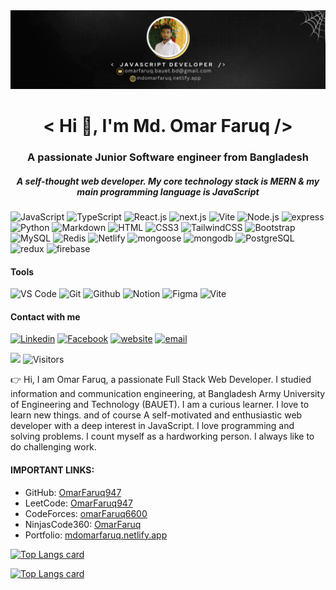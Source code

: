 <img src="./img/LinkedIn.png" alt="banner" />

<h1 align="center">< Hi 👋, I'm Md. Omar Faruq  /> </h1>
<h3 align="center">A passionate Junior Software engineer from Bangladesh</h3>
<h5 align="center">A self-thought web developer. My core technology stack is MERN & my main programming language is JavaScript</h5>

![JavaScript](https://img.shields.io/badge/JavaScript-F7DF1E?style=flat-square&logo=javascript&logoColor=black) ![TypeScript](https://img.shields.io/badge/TypeScript-007ACC?style=flat-square&logo=typescript&logoColor=white) ![React.js](https://img.shields.io/badge/React.js-0081CB?style=flat-square&logo=react&logoColor=61DAFB) ![next.js](https://img.shields.io/badge/next.js-black?style=flat-square&logo=Next.js&logoColor=fff) ![Vite](https://img.shields.io/badge/Vite-593D88?style=flat-square&logo=vite&logoColor=white) ![Node.js](https://img.shields.io/badge/Node.js-43853D?style=flat-square&logo=node.js&logoColor=white) ![express](https://img.shields.io/badge/express-EEEEEE?style=flat-square&logo=express&logoColor=black) ![Python](https://img.shields.io/badge/Python-3776AB?style=flat-square&logo=python&logoColor=white) ![Markdown](https://img.shields.io/badge/Markdown-000000?style=flat-square&logo=markdown&logoColor=white) ![HTML](https://img.shields.io/badge/HTML5-E34F26?style=flat-square&logo=html5&logoColor=white) ![CSS3](https://img.shields.io/badge/CSS3-1572B6?style=flat-square&logo=css3&logoColor=white) ![TailwindCSS](https://img.shields.io/badge/Tailwind_CSS-38B2AC?style=flat-square&logo=tailwind-css&logoColor=white) ![Bootstrap](https://img.shields.io/badge/Bootstrap-563D7C?style=flat-square&logo=bootstrap&logoColor=white) ![MySQL](https://img.shields.io/badge/MySQL-005C84?style=flat-square&logo=mysql&logoColor=white) ![Redis](https://img.shields.io/badge/redis-%23DD0031.svg?&style=flat-square&logo=redis&logoColor=white) ![Netlify](https://img.shields.io/badge/Netlify-00C7B7?style=flat-square&logo=netlify&logoColor=white) ![mongoose](https://img.shields.io/badge/mongoose-EEEEEE?style=flat-square&logo=mongoose&logoColor=9F3232) ![mongodb](https://img.shields.io/badge/mongodb-001E2B?style=flat-square&logo=mongodb) ![PostgreSQL](https://img.shields.io/badge/PostgreSQL-336791?style=flat-square&logo=PostgreSQL&logoColor=fff) ![redux](https://img.shields.io/badge/redux-7A4FBD?style=flat-square&logo=redux&logoColor=fff) ![firebase](https://img.shields.io/badge/firebase-2177EA?style=flat-square&logo=firebase)

#### Tools

![VS Code](https://img.shields.io/badge/Visual%20Studio%20Code-007ACC.svg?style=for-the-badge&logo=Visual-Studio-Code&logoColor=white) ![Git](https://img.shields.io/badge/Git-F05032.svg?style=for-the-badge&logo=Git&logoColor=white) ![Github](https://img.shields.io/badge/GitHub-181717.svg?style=for-the-badge&logo=GitHub&logoColor=white) ![Notion](https://img.shields.io/badge/Notion-000000.svg?style=for-the-badge&logo=Notion&logoColor=white) ![Figma](https://img.shields.io/badge/Figma-F24E1E.svg?style=for-the-badge&logo=Figma&logoColor=white) ![Vite](https://img.shields.io/badge/Vite-646CFF.svg?style=for-the-badge&logo=Vite&logoColor=white)

#### Contact with me

[![Linkedin](https://img.shields.io/badge/LinkedIn-0077B5?style=flat-square&logo=linkedin&logoColor=white)](https://www.linkedin.com/in/md-omar-faruq-7458b819a/) [![Facebook](https://img.shields.io/badge/Facebook-1877F2?style=flat-square&logo=facebook&logoColor=white)](https://www.facebook.com/profile.php?id=100046344515110) [![website](https://img.shields.io/badge/website-1DA1F2?style=flat-square&logo=web&logoColor=white)](https://mdomarfaruq.netlify.app/) [![email](https://img.shields.io/badge/omarfaruq.bauet.bd@gmail.com-black?style=flat-square&logo=gmail&logoColor=white)](https://mdomarfaruq.netlify.app/)

[![](https://visitcount.itsvg.in/api?id=OmarFaruq947&label=Profile%20Views&color=1&icon=8&pretty=false)](https://visitcount.itsvg.in)
![Visitors](https://visitor-badge.glitch.me/badge?page_id=OmarFaruq947)

<p>👉 Hi, I am Omar Faruq, a passionate Full Stack Web Developer. I studied information and communication engineering, at Bangladesh Army University of Engineering and Technology (BAUET). I am a curious learner. I love to learn new things. and of course A self-motivated and enthusiastic web developer with a deep interest in JavaScript. I love programming and solving problems. I count myself as a hardworking person. I always like to do challenging work.</p>

#### IMPORTANT  LINKS:

- GitHub: [OmarFaruq947](https://github.com/OmarFaruq947)
- LeetCode: [OmarFaruq947](https://leetcode.com/u/OmarFaruq947/)
- CodeForces: [omarFaruq6600](https://codeforces.com/profile/omarFaruq6600)
- NinjasCode360: [OmarFaruq](https://www.naukri.com/code360/profile/OmarFaruq)
- Portfolio: [mdomarfaruq.netlify.app](https://mdomarfaruq.netlify.app/)

[![Top Langs card](https://github-readme-stats.vercel.app/api/top-langs?username=OmarFaruq947&show_icons=true&locale=en&layout=compact&card_width=750)](https://github.com/OmarFaruq947)

[![Top Langs card](https://github-readme-stats.vercel.app/api?username=OmarFaruq947&show_icons=true&locale=en&card_width=750)](https://github.com/OmarFaruq947)
